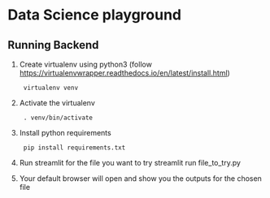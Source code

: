# Data Science playground

## Running Backend

1. Create virtualenv using python3 (follow https://virtualenvwrapper.readthedocs.io/en/latest/install.html)

        virtualenv venv

2. Activate the virtualenv

        . venv/bin/activate

3. Install python requirements

        pip install requirements.txt
      
4. Run streamlit for the file you want to try
        streamlit run file_to_try.py

5. Your default browser will open and show you the outputs for the chosen file
